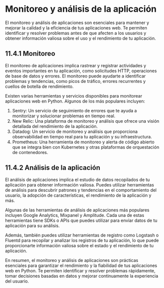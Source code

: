 # Monitoreo y análisis de la aplicación

El monitoreo y análisis de aplicaciones son esenciales para mantener y mejorar la calidad y la eficiencia de tus aplicaciones web. Te permiten identificar y resolver problemas antes de que afecten a los usuarios y obtener información valiosa sobre el uso y el rendimiento de tu aplicación.

## 11.4.1 Monitoreo

El monitoreo de aplicaciones implica rastrear y registrar actividades y eventos importantes en tu aplicación, como solicitudes HTTP, operaciones de base de datos y errores. El monitoreo puede ayudarte a identificar problemas y tendencias, como picos de tráfico, errores recurrentes y cuellos de botella de rendimiento.

Existen varias herramientas y servicios disponibles para monitorear aplicaciones web en Python. Algunos de los más populares incluyen:

1. Sentry: Un servicio de seguimiento de errores que te ayuda a monitorizar y solucionar problemas en tiempo real.
2. New Relic: Una plataforma de monitoreo y análisis que ofrece una visión detallada del rendimiento de la aplicación.
3. Datadog: Un servicio de monitoreo y análisis que proporciona observabilidad en tiempo real para tu aplicación y su infraestructura.
4. Prometheus: Una herramienta de monitoreo y alerta de código abierto que se integra bien con Kubernetes y otras plataformas de orquestación de contenedores.

## 11.4.2 Análisis de la aplicación

El análisis de aplicaciones implica el estudio de datos recopilados de tu aplicación para obtener información valiosa. Puedes utilizar herramientas de análisis para descubrir patrones y tendencias en el comportamiento del usuario, la adopción de características, el rendimiento de la aplicación y más. 

Algunas de las herramientas de análisis de aplicaciones más populares incluyen Google Analytics, Mixpanel y Amplitude. Cada una de estas herramientas tiene SDKs o APIs que puedes utilizar para enviar datos de tu aplicación para su análisis.

Además, también puedes utilizar herramientas de registro como Logstash o Fluentd para recopilar y analizar los registros de tu aplicación, lo que puede proporcionarte información valiosa sobre el estado y el rendimiento de tu aplicación.

En resumen, el monitoreo y análisis de aplicaciones son prácticas esenciales para garantizar el rendimiento y la fiabilidad de tus aplicaciones web en Python. Te permiten identificar y resolver problemas rápidamente, tomar decisiones basadas en datos y mejorar continuamente la experiencia del usuario.